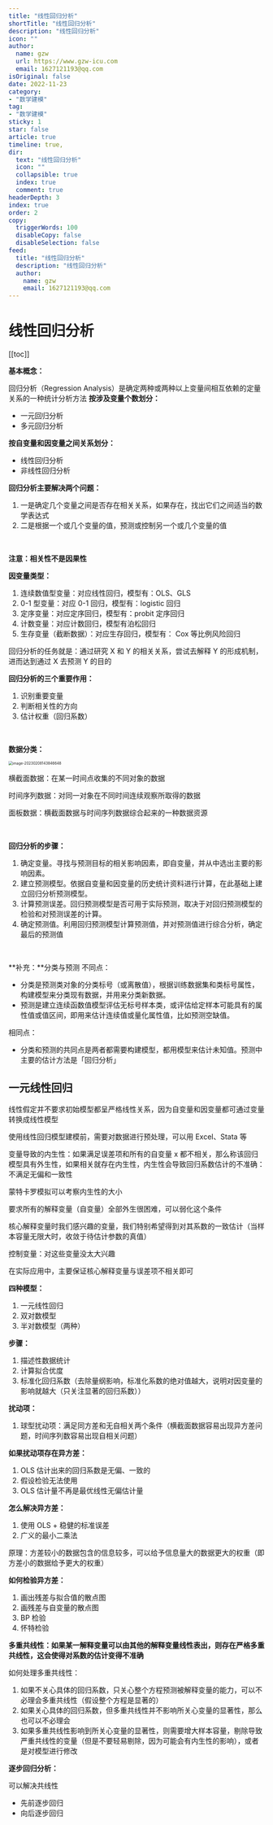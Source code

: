 ```yaml
---
title: "线性回归分析"
shortTitle: "线性回归分析"
description: "线性回归分析"
icon: ""
author: 
  name: gzw
  url: https://www.gzw-icu.com
  email: 1627121193@qq.com
isOriginal: false
date: 2022-11-23
category: 
- "数学建模"
tag:
- "数学建模"
sticky: 1
star: false
article: true
timeline: true,
dir:
  text: "线性回归分析"
  icon: ""
  collapsible: true
  index: true
  comment: true
headerDepth: 3
index: true
order: 2
copy:
  triggerWords: 100
  disableCopy: false
  disableSelection: false
feed:
  title: "线性回归分析"
  description: "线性回归分析"
  author:
    name: gzw
    email: 1627121193@qq.com
---
```





# 线性回归分析

[[toc]]

**基本概念：**

回归分析（Regression Analysis）是确定两种或两种以上变量间相互依赖的定量关系的一种统计分析方法
**按涉及变量个数划分：**                                              

- 一元回归分析
- 多元回归分析

**按自变量和因变量之间关系划分：**

- 线性回归分析
- 非线性回归分析

**回归分析主要解决两个问题：**

1. 一是确定几个变量之间是否存在相关关系，如果存在，找出它们之间适当的数学表达式
2. 二是根据一个或几个变量的值，预测或控制另一个或几个变量的值

<br/>

**注意：相关性不是因果性**

**因变量类型：**

1. 连续数值型变量：对应线性回归，模型有：OLS、GLS
2. 0-1 型变量：对应 0-1 回归，模型有：logistic 回归
3. 定序变量：对应定序回归，模型有：probit 定序回归
4. 计数变量：对应计数回归，模型有泊松回归
5. 生存变量（截断数据）：对应生存回归，模型有： Cox 等比例风险回归

回归分析的任务就是：通过研究 X 和 Y 的相关关系，尝试去解释 Y 的形成机制，进而达到通过 X 去预测 Y 的目的

**回归分析的三个重要作用：**

1. 识别重要变量
2. 判断相关性的方向
3. 估计权重（回归系数）

<br/>

**数据分类：**

<img src="https://my-photos-1.oss-cn-hangzhou.aliyuncs.com/markdown//%E5%BB%BA%E6%A8%A1/20230208/%E4%B8%8D%E5%90%8C%E6%95%B0%E6%8D%AE%E7%B1%BB%E5%9E%8B.png" alt="image-20230208143846648" style="zoom:50%;" />

横截面数据：在某一时间点收集的不同对象的数据

时间序列数据：对同一对象在不同时间连续观察所取得的数据

面板数据：横截面数据与时间序列数据综合起来的一种数据资源

<br/>

**回归分析的步骤：**

1. 确定变量。寻找与预测目标的相关影响因素，即自变量，并从中选出主要的影响因素。
2. 建立预测模型。依据自变量和因变量的历史统计资料进行计算，在此基础上建立回归分析预测模型。
3. 计算预测误差。回归预测模型是否可用于实际预测，取决于对回归预测模型的检验和对预测误差的计算。
4. 确定预测值。利用回归预测模型计算预测值，并对预测值进行综合分析，确定最后的预测值

<br/>

**补充：**分类与预测
不同点：

- 分类是预测类对象的分类标号（或离散值），根据训练数据集和类标号属性，构建模型来分类现有数据，并用来分类新数据。
- 预测是建立连续函数值模型评估无标号样本类，或评估给定样本可能具有的属性值或值区间，即用来估计连续值或量化属性值，比如预测空缺值。

相同点：

- 分类和预测的共同点是两者都需要构建模型，都用模型来估计未知值。预测中主要的估计方法是「回归分析」





## 一元线性回归

线性假定并不要求初始模型都呈严格线性关系，因为自变量和因变量都可通过变量转换成线性模型

使用线性回归模型建模前，需要对数据进行预处理，可以用 Excel、Stata 等

变量导致的内生性：如果满足误差项和所有的自变量 x 都不相关，那么称该回归模型具有外生性，如果相关就存在内生性，内生性会导致回归系数估计的不准确：不满足无偏和一致性

蒙特卡罗模拟可以考察内生性的大小

要求所有的解释变量（自变量）全部外生很困难，可以弱化这个条件

核心解释变量时我们感兴趣的变量，我们特别希望得到对其系数的一致估计（当样本容量无限大时，收敛于待估计参数的真值）

控制变量：对这些变量没太大兴趣

在实际应用中，主要保证核心解释变量与误差项不相关即可



**四种模型：**

1. 一元线性回归
2. 双对数模型
3. 半对数模型（两种）



**步骤：**

1. 描述性数据统计
2. 计算拟合优度
3. 标准化回归系数（去除量纲影响，标准化系数的绝对值越大，说明对因变量的影响就越大（只关注显著的回归系数））



**扰动项：**

1. 球型扰动项：满足同方差和无自相关两个条件（横截面数据容易出现异方差问题，时间序列数容易出现自相关问题）



**如果扰动项存在异方差：**

1. OLS 估计出来的回归系数是无偏、一致的
2. 假设检验无法使用
3. OLS 估计量不再是最优线性无偏估计量

**怎么解决异方差：**

1. 使用 OLS + 稳健的标准误差
2. 广义的最小二乘法

原理：方差较小的数据包含的信息较多，可以给予信息量大的数据更大的权重（即方差小的数据给予更大的权重）



**如何检验异方差：**

1. 画出残差与拟合值的散点图
2. 画残差与自变量的散点图
3. BP 检验
4. 怀特检验



**多重共线性：如果某一解释变量可以由其他的解释变量线性表出，则存在严格多重共线性，这会使得对系数的估计变得不准确**

如何处理多重共线性：

1. 如果不关心具体的回归系数，只关心整个方程预测被解释变量的能力，可以不必理会多重共线性（假设整个方程是显著的）
2. 如果关心具体的回归系数，但多重共线性并不影响所关心变量的显著性，那么也可以不必理会
3. 如果多重共线性影响到所关心变量的显著性，则需要增大样本容量，剔除导致严重共线性的变量（但是不要轻易剔除，因为可能会有内生性的影响），或者是对模型进行修改



**逐步回归分析：**

可以解决共线性

- 先前逐步回归
- 向后逐步回归

